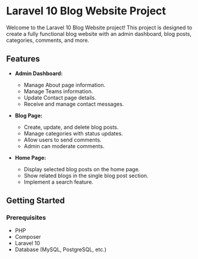 # Laravel 10 Blog Website Project

Welcome to the Laravel 10 Blog Website project! This project is designed to create a fully functional blog website with an admin dashboard, blog posts, categories, comments, and more.

## Features

- **Admin Dashboard:**
  - Manage About page information.
  - Manage Teams information.
  - Update Contact page details.
  - Receive and manage contact messages.
  
- **Blog Page:**
  - Create, update, and delete blog posts.
  - Manage categories with status updates.
  - Allow users to send comments.
  - Admin can moderate comments.

- **Home Page:**
  - Display selected blog posts on the home page.
  - Show related blogs in the single blog post section.
  - Implement a search feature.

## Getting Started

### Prerequisites

- PHP
- Composer
- Laravel 10
- Database (MySQL, PostgreSQL, etc.)
